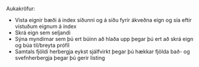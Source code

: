 Aukakröfur:
  - Vista eignir bæði á index síðunni og á síðu fyrir ákveðna eign og sía eftir vistuðum eignum á index
  - Skrá eign sem seljandi
  - Sýna myndirnar sem þú ert búinn að hlaða upp þegar þú ert að skrá eign og búa til/breyta prófíl
  - Samtals fjöldi herbergja eykst sjálfvirkt þegar þú hækkar fjölda bað- og svefnherbergja þegar þú gerir listing